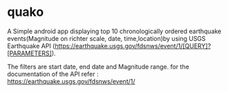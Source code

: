 # quako
A Simple android app displaying top 10 chronologically ordered earthquake events(Magnitude on richter scale, date, time,location)by using USGS Earthquake API (https://earthquake.usgs.gov/fdsnws/event/1/[QUERY]?[PARAMETERS]). 

The filters are start date, end date and Magnitude range.
for the documentation of the API refer : https://earthquake.usgs.gov/fdsnws/event/1/

